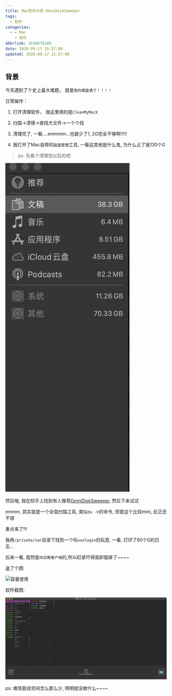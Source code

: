 ```yaml
---
title: Mac软件分享-OmniDiskSweeper
tags:
  - 软件
categories:
  - - Mac
    - 软件
abbrlink: 1636670189
date: 2020-09-17 15:57:00
updated: 2020-09-17 15:57:00
---
```


## 背景

今天遇到了个史上最大难题， 就是`我的硬盘满了！！！！`

日常操作：

1. 打开清理软件， 我这里用的是`CleanMyMacX`

2. 扫描->清理->查找大文件->一个个找

3. 清理完了, 一看....emmmm...也就少了1, 2G完全不够啊!!!!!

4. 我打开了Mac自带的`磁盘管理`工具, 一看这其他是什么鬼, 为什么占了我130个G

<!-- more -->

> ps: 先看个清理完以后的吧

![磁盘管理](/image/2020-09-17/硬盘空间.jpg)

然后哦, 我在知乎上找到有人推荐[OmniDiskSweeper](https://www.omnigroup.com/more/), 然后下来试试

emmm, 其实就是一个全盘扫描工具, 类似`du -h`的命令, 但是这个比较mini, 反正还不错

重点来了!!!

我再`/private/var`目录下找到一个叫`sunlogin`的玩意, 一看, 打印了60个G的日志...

后来一看, 竟然是`向日葵客户端`的,所以赶紧吓得我卸载掉了~~~~

盗了个图:

![容量使用](/image/2020-09-17/容量使用.jpg)

软件截图:

![软件截图](/image/2020-09-17/软件截图.jpg)


ps: 难怪我说空间怎么那么少, 明明就没做什么~~~~